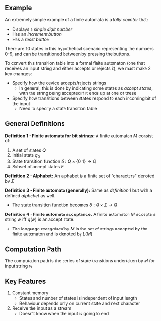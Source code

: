 
## Example
 An extremely simple example of a finite automata is a *tally counter* that:
 - Displays a *single digit number*
 - Has an *increment button*
 - Has a *reset button*
 
 There are 10 states in this hypothetical scenario representing the numbers 0-9, and can be transitioned between by pressing the buttons.

To convert this transition table into a formal finite automaton (one that receives an input string and either accepts or rejects it), we must make 2 key changes:
- Specify how the device accepts/rejects strings
	- In general, this is done by indicating some states as *accept states*, with the string being accepted if it ends up at one of these
- Specify how transitions between states respond to each incoming bit of the input
	- Need to specify a state transition table

## General Definitions

**Definition 1 - Finite automata for bit strings:**
A finite automaton $M$ consist of:
1. A set of states $Q$
2. Initial state $q_0$
3. State transition function $\delta:Q \times \{0,1\} \to Q$
4. Subset of accept states $F$

**Definition 2 - Alphabet:**
An alphabet is a finite set of "characters" denoted by $\Sigma$


**Definition 3 - Finite automata (generally):**
Same as *definition 1* but with a defined *alphabet* as well.
- The state transition function becomes $\delta : Q \times \Sigma \to Q$

**Definition 4 - Finite automata acceptance:**
A finite automaton $M$ accepts a string $w$ iff $q(w)$ is an accept state.
- The language *recognised* by $M$ is the set of strings accepted by the finite automaton and is denoted by $L(M)$

## Computation Path
The computation path is the series of state transitions undertaken by $M$ for input string $w$

## Key Features
1. Constant memory
	- States and number of states is independent of input length
	- Behaviour depends only on current state and next character
2. Receive the input as a stream
	- Doesn't know when the input is going to end
